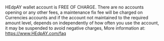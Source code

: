 HEdpAY wallet account is FREE OF CHARGE. There are no accounts opening or any other fees, a maintenance fix fee will be charged on Currencies accounts and if the account not maintained to the required amount level, depends on independently of how often you use the account, it may be suspended to avoid negative charges, More information at: https://www.HEdpAY.com/faq  

